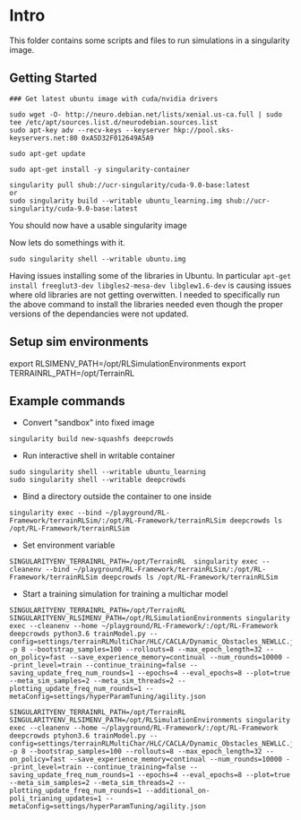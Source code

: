 
# Intro

This folder contains some scripts and files to run simulations in a singularity image.

## Getting Started

```
### Get latest ubuntu image with cuda/nvidia drivers

sudo wget -O- http://neuro.debian.net/lists/xenial.us-ca.full | sudo tee /etc/apt/sources.list.d/neurodebian.sources.list
sudo apt-key adv --recv-keys --keyserver hkp://pool.sks-keyservers.net:80 0xA5D32F012649A5A9

sudo apt-get update

sudo apt-get install -y singularity-container

singularity pull shub://ucr-singularity/cuda-9.0-base:latest
or
sudo singularity build --writable ubuntu_learning.img shub://ucr-singularity/cuda-9.0-base:latest
```

You should now have a usable singularity image

Now lets do somethings with it.

```
sudo singularity shell --writable ubuntu.img
```

Having issues installing some of the libraries in Ubuntu. 
In particular ```apt-get install freeglut3-dev libgles2-mesa-dev libglew1.6-dev``` is causing issues where old libraries are not getting overwitten.
I needed to specifically run the above command to install the libraries needed even though the proper versions of the dependancies were not updated.
 
 
## Setup sim environments

export RLSIMENV_PATH=/opt/RLSimulationEnvironments
export TERRAINRL_PATH=/opt/TerrainRL

## Example commands

- Convert "sandbox" into fixed image
```
singularity build new-squashfs deepcrowds
```

- Run interactive shell in writable container
```
sudo singularity shell --writable ubuntu_learning
sudo singularity shell --writable deepcrowds
```
- Bind a directory outside the container to one inside
```
singularity exec --bind ~/playground/RL-Framework/terrainRLSim/:/opt/RL-Framework/terrainRLSim deepcrowds ls /opt/RL-Framework/terrainRLSim
```
- Set environment variable
```
SINGULARITYENV_TERRAINRL_PATH=/opt/TerrainRL  singularity exec --cleanenv --bind ~/playground/RL-Framework/terrainRLSim/:/opt/RL-Framework/terrainRLSim deepcrowds ls /opt/RL-Framework/terrainRLSim
```

- Start a training simulation for training a multichar model
```
SINGULARITYENV_TERRAINRL_PATH=/opt/TerrainRL SINGULARITYENV_RLSIMENV_PATH=/opt/RLSimulationEnvironments singularity exec --cleanenv --home ~/playground/RL-Framework/:/opt/RL-Framework deepcrowds python3.6 trainModel.py --config=settings/terrainRLMultiChar/HLC/CACLA/Dynamic_Obstacles_NEWLLC.json -p 8 --bootstrap_samples=100 --rollouts=8 --max_epoch_length=32 --on_policy=fast --save_experience_memory=continual --num_rounds=10000 --print_level=train --continue_training=false --saving_update_freq_num_rounds=1 --epochs=4 --eval_epochs=8 --plot=true --meta_sim_samples=2 --meta_sim_threads=2 --plotting_update_freq_num_rounds=1 --metaConfig=settings/hyperParamTuning/agility.json
```
```
SINGULARITYENV_TERRAINRL_PATH=/opt/TerrainRL SINGULARITYENV_RLSIMENV_PATH=/opt/RLSimulationEnvironments singularity exec --cleanenv --home ~/playground/RL-Framework/:/opt/RL-Framework deepcrowds ptyhon3.6 trainModel.py --config=settings/terrainRLMultiChar/HLC/CACLA/Dynamic_Obstacles_NEWLLC.json -p 8 --bootstrap_samples=100 --rollouts=8 --max_epoch_length=32 --on_policy=fast --save_experience_memory=continual --num_rounds=10000 --print_level=train --continue_training=false --saving_update_freq_num_rounds=1 --epochs=4 --eval_epochs=8 --plot=true --meta_sim_samples=2 --meta_sim_threads=2 --plotting_update_freq_num_rounds=1 --additional_on-poli_trianing_updates=1 --metaConfig=settings/hyperParamTuning/agility.json
```


